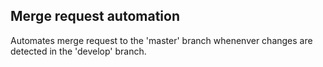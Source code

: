 ## Merge request automation
Automates merge request to the 'master' branch whenenver changes are detected in the 'develop' branch.